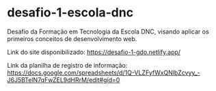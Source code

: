 # desafio-1-escola-dnc

Desafio da Formação em Tecnologia da Escola DNC, visando aplicar os primeiros conceitos de desenvolvimento web.

Link do site disponibilizado: https://desafio-1-gdo.netlify.app/

Link da planilha de registro de informação: https://docs.google.com/spreadsheets/d/1Q-VLZFyfWxQNlbZcvyy_-J6J5BTelN7qFwZEL9dHRrM/edit#gid=0
